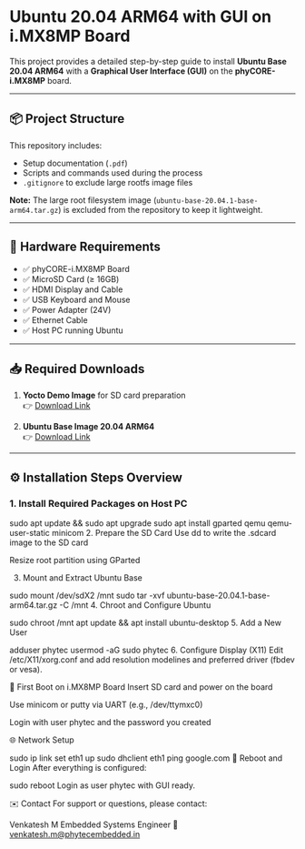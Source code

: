 # Ubuntu 20.04 ARM64 with GUI on i.MX8MP Board

This project provides a detailed step-by-step guide to install **Ubuntu Base 20.04 ARM64** with a **Graphical User Interface (GUI)** on the **phyCORE-i.MX8MP** board.


---

## 📦 Project Structure

This repository includes:
- Setup documentation (`.pdf`)
- Scripts and commands used during the process
- `.gitignore` to exclude large rootfs image files

**Note:** The large root filesystem image (`ubuntu-base-20.04.1-base-arm64.tar.gz`) is excluded from the repository to keep it lightweight.

---

## 🧰 Hardware Requirements

- ✅ phyCORE-i.MX8MP Board
- ✅ MicroSD Card (≥ 16GB)
- ✅ HDMI Display and Cable
- ✅ USB Keyboard and Mouse
- ✅ Power Adapter (24V)
- ✅ Ethernet Cable
- ✅ Host PC running Ubuntu

---

## 📥 Required Downloads

1. **Yocto Demo Image** for SD card preparation  
   👉 [Download Link](https://download.phytec.de/Software/Linux/BSP-Yocto-i.MX8MP/BSP-Yocto-NXP-i.MX8MP-PD22.1.0/images/ampliphy-vendor-xwayland/phyboard-pollux-imx8mp-2/phytec-qt5demo-image-phyboard-pollux-imx8mp-2.sdcard)

2. **Ubuntu Base Image 20.04 ARM64**  
   👉 [Download Link](https://cdimage.ubuntu.com/ubuntu-base/releases/20.04/release/ubuntu-base-20.04.1-base-arm64.tar.gz)

---

## ⚙️ Installation Steps Overview

### 1. Install Required Packages on Host PC

sudo apt update && sudo apt upgrade
sudo apt install gparted qemu qemu-user-static minicom
2. Prepare the SD Card
Use dd to write the .sdcard image to the SD card

Resize root partition using GParted

3. Mount and Extract Ubuntu Base

sudo mount /dev/sdX2 /mnt
sudo tar -xvf ubuntu-base-20.04.1-base-arm64.tar.gz -C /mnt
4. Chroot and Configure Ubuntu

sudo chroot /mnt
apt update && apt install ubuntu-desktop
5. Add a New User

adduser phytec
usermod -aG sudo phytec
6. Configure Display (X11)
Edit /etc/X11/xorg.conf and add resolution modelines and preferred driver (fbdev or vesa).

🧪 First Boot on i.MX8MP Board
Insert SD card and power on the board

Use minicom or putty via UART (e.g., /dev/ttymxc0)

Login with user phytec and the password you created

🌐 Network Setup

sudo ip link set eth1 up
sudo dhclient eth1
ping google.com
🔁 Reboot and Login
After everything is configured:


sudo reboot
Login as user phytec with GUI ready.


✉️ Contact
For support or questions, please contact:

Venkatesh M
Embedded Systems Engineer
📧 venkatesh.m@phytecembedded.in
